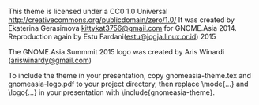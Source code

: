 This theme is licensed under a CC0 1.0 Universal
http://creativecommons.org/publicdomain/zero/1.0/ It was created by Ekaterina
Gerasimova <kittykat3756@gmail.com> for GNOME.Asia 2014.
Reproduction again by Estu Fardani(estu@jogja.linux.or.id) 2015

The GNOME.Asia Summmit 2015 logo was created by Aris Winardi (ariswinardy@gmail.com)

To include the theme in your presentation, copy gnomeasia-theme.tex and
gnomeasia-logo.pdf to your project directory, then replace
\mode<presentation>{…} and \logo{…} in your presentation with
\include{gnomeasia-theme}.
